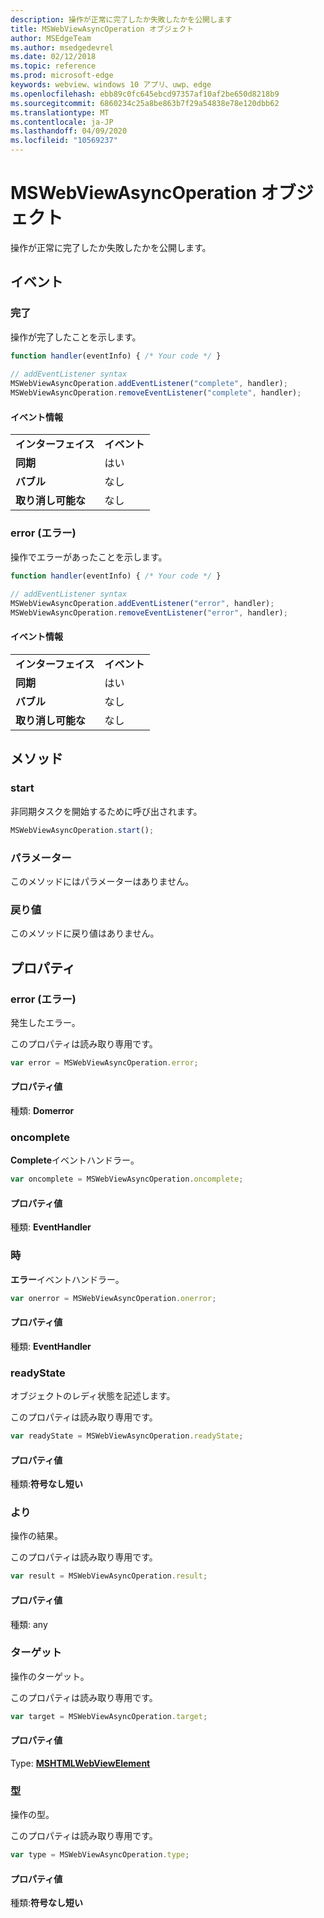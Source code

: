 ```yaml
---
description: 操作が正常に完了したか失敗したかを公開します
title: MSWebViewAsyncOperation オブジェクト
author: MSEdgeTeam
ms.author: msedgedevrel
ms.date: 02/12/2018
ms.topic: reference
ms.prod: microsoft-edge
keywords: webview、windows 10 アプリ、uwp、edge
ms.openlocfilehash: ebb89c0fc645ebcd97357af10af2be650d8218b9
ms.sourcegitcommit: 6860234c25a8be863b7f29a54838e78e120dbb62
ms.translationtype: MT
ms.contentlocale: ja-JP
ms.lasthandoff: 04/09/2020
ms.locfileid: "10569237"
---
```

# MSWebViewAsyncOperation オブジェクト

操作が正常に完了したか失敗したかを公開します。 

## イベント

### 完了

操作が完了したことを示します。 

```js
function handler(eventInfo) { /* Your code */ }
 
// addEventListener syntax
MSWebViewAsyncOperation.addEventListener("complete", handler);
MSWebViewAsyncOperation.removeEventListener("complete", handler);
```

#### イベント情報

|            |      |
|------------|------|
|**インターフェイス** | **イベント**
|**同期** |はい |    
|**バブル**     |なし |   
|**取り消し可能な**  |なし |        


### error (エラー)

操作でエラーがあったことを示します。

```js
function handler(eventInfo) { /* Your code */ }
 
// addEventListener syntax
MSWebViewAsyncOperation.addEventListener("error", handler);
MSWebViewAsyncOperation.removeEventListener("error", handler);
```

#### イベント情報

|            |      |
|------------|------|
|**インターフェイス** | **イベント**
|**同期** |はい |    
|**バブル**     |なし |   
|**取り消し可能な**  |なし |            


## メソッド

### start

非同期タスクを開始するために呼び出されます。 

```js
MSWebViewAsyncOperation.start();
```

### パラメーター

このメソッドにはパラメーターはありません。

### 戻り値

このメソッドに戻り値はありません。

## プロパティ

### error (エラー)

発生したエラー。

このプロパティは読み取り専用です。

```js
var error = MSWebViewAsyncOperation.error;
```

#### プロパティ値
種類: **Domerror**

### oncomplete

**Complete**イベントハンドラー。 

```js
var oncomplete = MSWebViewAsyncOperation.oncomplete;
```

#### プロパティ値
種類: **EventHandler**

### 時

**エラー**イベントハンドラー。 

```js
var onerror = MSWebViewAsyncOperation.onerror;
```

#### プロパティ値
種類: **EventHandler**

### readyState

オブジェクトのレディ状態を記述します。

このプロパティは読み取り専用です。

```js
var readyState = MSWebViewAsyncOperation.readyState;
```

#### プロパティ値
種類:**符号なし短い**

### より

操作の結果。

このプロパティは読み取り専用です。

```js
var result = MSWebViewAsyncOperation.result;
```

#### プロパティ値
種類: any

### ターゲット

操作のターゲット。 

このプロパティは読み取り専用です。

```js
var target = MSWebViewAsyncOperation.target;
```

#### プロパティ値
Type: [ **MSHTMLWebViewElement**](../webview.md)

### 型

操作の型。

このプロパティは読み取り専用です。

```js
var type = MSWebViewAsyncOperation.type;
```

#### プロパティ値
種類:**符号なし短い**
